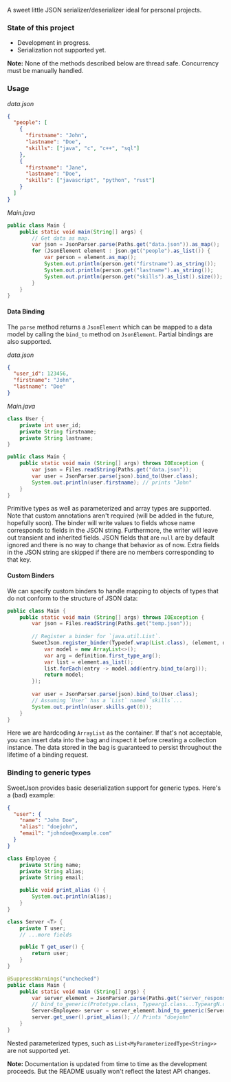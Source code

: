 A sweet little JSON serializer/deserializer ideal for personal projects.

### State of this project
- Development in progress.
- Serialization not supported yet.

**Note:** None of the methods described below are thread safe. Concurrency must be manually handled.

### Usage
_data.json_
```json
{
  "people": [
    {
      "firstname": "John",
      "lastname": "Doe",
      "skills": ["java", "c", "c++", "sql"]
    },
    {
      "firstname": "Jane",
      "lastname": "Doe",
      "skills": ["javascript", "python", "rust"]
    }
  ]
}
```

_Main.java_
```java
public class Main {
    public static void main(String[] args) {
        // Get data as map.
        var json = JsonParser.parse(Paths.get("data.json")).as_map();
        for (JsonElement element : json.get("people").as_list()) {
            var person = element.as_map();
            System.out.println(person.get("firstname").as_string());
            System.out.println(person.get("lastname").as_string());
            System.out.println(person.get("skills").as_list().size());
        }
    }
}
```

#### Data Binding
The `parse` method returns a `JsonElement` which can be mapped to a data model by calling the `bind_to` method on
`JsonElement`. Partial bindings are also supported.

_data.json_
```json
{
  "user_id": 123456,
  "firstname": "John",
  "lastname": "Doe"
}
```

_Main.java_
```java
class User {
    private int user_id;
    private String firstname;
    private String lastname;
}

public class Main {
    public static void main (String[] args) throws IOException {
        var json = Files.readString(Paths.get("data.json"));
        var user = JsonParser.parse(json).bind_to(User.class);
        System.out.println(user.firstname); // prints "John"
    }
}
```

Primitive types as well as parameterized and array types are supported. Note that custom annotations aren't
required (will be added in the future, hopefully soon). The binder will write values to fields whose name
corresponds to fields in the JSON string. Furthermore, the writer will leave out transient and inherited fields.
JSON fields that are `null` are by default ignored and there is no way to change that behavior as of now. Extra
fields in the JSON string are skipped if there are no members corresponding to that key.

#### Custom Binders
We can specify custom binders to handle mapping to objects of types that do not conform to the structure of JSON
data:

```java
public class Main {
    public static void main (String[] args) throws IOException {
        var json = Files.readString(Paths.get("temp.json"));
        
        // Register a binder for `java.util.List`.
        SweetJson.register_binder(Typedef.wrap(List.class), (element, definition, bag) -> {
            var model = new ArrayList<>();
            var arg = definition.first_type_arg();
            var list = element.as_list();
            list.forEach(entry -> model.add(entry.bind_to(arg)));
            return model;
        });
        
        var user = JsonParser.parse(json).bind_to(User.class);
        // Assuming `User` has a `List` named `skills`...
        System.out.println(user.skills.get(0));
    }
}
```
Here we are hardcoding `ArrayList` as the container. If that's not acceptable, you can insert data into the bag and
inspect it before creating a collection instance. The data stored in the bag is guaranteed to persist throughout the
lifetime of a binding request.

### Binding to generic types

SweetJson provides basic deserialization support for generic types. Here's a (bad) example:

```json
{
  "user": {
    "name": "John Doe",
    "alias": "doejohn",
    "email": "johndoe@example.com"
  }
}
```

```java
class Employee {
    private String name;
    private String alias;
    private String email;

    public void print_alias () {
        System.out.println(alias);
    }
}

class Server <T> {
    private T user;
    // ...more fields

    public T get_user() {
        return user;
    }
}

@SuppressWarnings("unchecked")
public class Main {
    public static void main (String[] args) {
        var server_element = JsonParser.parse(Paths.get("server_response.json"));
        // bind_to_generic(Prototype.class, Typearg1.class...TypeargN.class)
        Server<Employee> server = server_element.bind_to_generic(Server.class, Employee.class);
        server.get_user().print_alias(); // Prints "doejohn"
    }
}
```

Nested parameterized types, such as `List<MyParameterizedType<String>>` are not supported yet.

**Note:** Documentation is updated from time to time as the development proceeds. But the README usually won't
reflect the latest API changes.